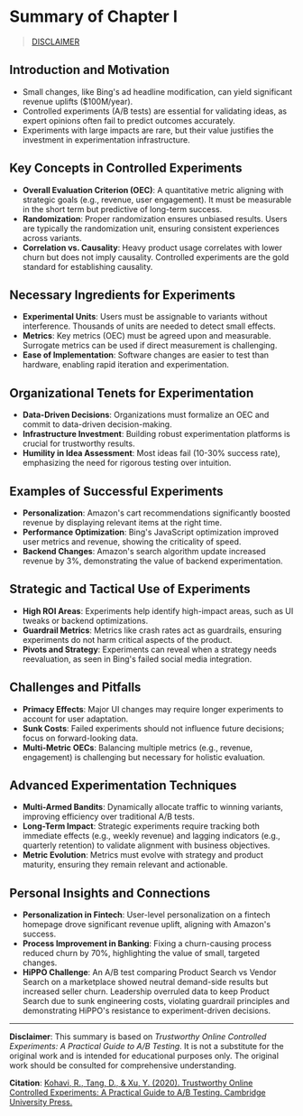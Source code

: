# Summary of Chapter I

> [DISCLAIMER](../DISCLAIMER.md)

## Introduction and Motivation

- Small changes, like Bing's ad headline modification, can yield significant revenue uplifts ($100M/year).
- Controlled experiments (A/B tests) are essential for validating ideas, as expert opinions often fail to predict outcomes accurately.
- Experiments with large impacts are rare, but their value justifies the investment in experimentation infrastructure.

## Key Concepts in Controlled Experiments
- **Overall Evaluation Criterion (OEC)**: A quantitative metric aligning with strategic goals (e.g., revenue, user engagement). It must be measurable in the short term but predictive of long-term success.
- **Randomization**: Proper randomization ensures unbiased results. Users are typically the randomization unit, ensuring consistent experiences across variants.
- **Correlation vs. Causality**: Heavy product usage correlates with lower churn but does not imply causality. Controlled experiments are the gold standard for establishing causality.

## Necessary Ingredients for Experiments
- **Experimental Units**: Users must be assignable to variants without interference. Thousands of units are needed to detect small effects.
- **Metrics**: Key metrics (OEC) must be agreed upon and measurable. Surrogate metrics can be used if direct measurement is challenging.
- **Ease of Implementation**: Software changes are easier to test than hardware, enabling rapid iteration and experimentation.

## Organizational Tenets for Experimentation
- **Data-Driven Decisions**: Organizations must formalize an OEC and commit to data-driven decision-making.
- **Infrastructure Investment**: Building robust experimentation platforms is crucial for trustworthy results.
- **Humility in Idea Assessment**: Most ideas fail (10-30% success rate), emphasizing the need for rigorous testing over intuition.

## Examples of Successful Experiments
- **Personalization**: Amazon's cart recommendations significantly boosted revenue by displaying relevant items at the right time.
- **Performance Optimization**: Bing's JavaScript optimization improved user metrics and revenue, showing the criticality of speed.
- **Backend Changes**: Amazon's search algorithm update increased revenue by 3%, demonstrating the value of backend experimentation.

## Strategic and Tactical Use of Experiments
- **High ROI Areas**: Experiments help identify high-impact areas, such as UI tweaks or backend optimizations.
- **Guardrail Metrics**: Metrics like crash rates act as guardrails, ensuring experiments do not harm critical aspects of the product.
- **Pivots and Strategy**: Experiments can reveal when a strategy needs reevaluation, as seen in Bing's failed social media integration.

## Challenges and Pitfalls
- **Primacy Effects**: Major UI changes may require longer experiments to account for user adaptation.
- **Sunk Costs**: Failed experiments should not influence future decisions; focus on forward-looking data.
- **Multi-Metric OECs**: Balancing multiple metrics (e.g., revenue, engagement) is challenging but necessary for holistic evaluation.

## Advanced Experimentation Techniques
- **Multi-Armed Bandits**: Dynamically allocate traffic to winning variants, improving efficiency over traditional A/B tests.
- **Long-Term Impact**: Strategic experiments require tracking both immediate effects (e.g., weekly revenue) and lagging indicators (e.g., quarterly retention) to validate alignment with business objectives.
- **Metric Evolution**: Metrics must evolve with strategy and product maturity, ensuring they remain relevant and actionable.

## Personal Insights and Connections
- **Personalization in Fintech**: User-level personalization on a fintech homepage drove significant revenue uplift, aligning with Amazon's success.
- **Process Improvement in Banking**: Fixing a churn-causing process reduced churn by 70%, highlighting the value of small, targeted changes.
- **HiPPO Challenge**: An A/B test comparing Product Search vs Vendor Search on a marketplace showed neutral demand-side results but increased seller churn. Leadership overruled data to keep Product Search due to sunk engineering costs, violating guardrail principles and demonstrating HiPPO's resistance to experiment-driven decisions.

---

**Disclaimer**: This summary is based on *Trustworthy Online Controlled Experiments: A Practical Guide to A/B Testing*. It is not a substitute for the original work and is intended for educational purposes only. The original work should be consulted for comprehensive understanding.

**Citation**: [Kohavi, R., Tang, D., & Xu, Y. (2020). Trustworthy Online Controlled Experiments: A Practical Guide to A/B Testing. Cambridge University Press.](https://www.amazon.com/Trustworthy-Online-Controlled-Experiments-Practical/dp/1108724264)